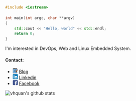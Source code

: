 ```c++
#include <iostream>

int main(int argc, char **argv)
{
    std::cout << "Hello, world" << std::endl;
    return 0;
}
```
I'm interested in DevOps, Web and Linux Embedded System.
#### Contact:
- [![Personal blog](https://raw.githubusercontent.com/vhquan/vhquan/master/assets/blog.png)](http://alychee.xyz) [Blog](http://alychee.xyz)
- [![LinkedIn](https://raw.githubusercontent.com/vhquan/vhquan/master/assets/linkedin.png)](https://www.linkedin.com/in/vhquan/) [Linkedin](https://www.linkedin.com/in/vhquan/)
- [![Facebook](https://raw.githubusercontent.com/vhquan/vhquan/master/assets/facebook.png)](https://www.facebook.com/hqtrx/) [Facebook](https://www.facebook.com/hqtrx/)

![vhquan's github stats](https://github-readme-stats.vercel.app/api?username=vhquan&show_icons=true&theme=dark)
